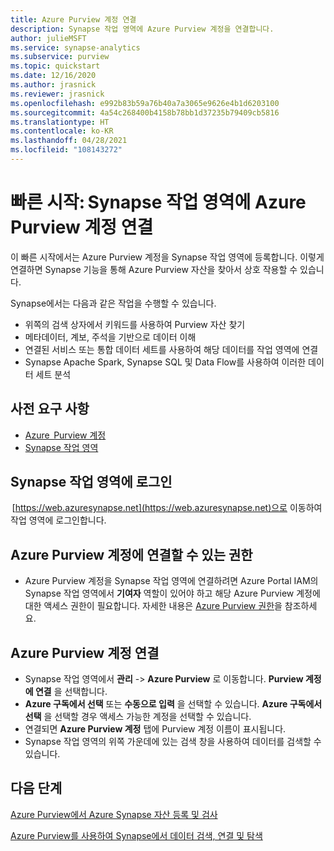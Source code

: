 ```yaml
---
title: Azure Purview 계정 연결 
description: Synapse 작업 영역에 Azure Purview 계정을 연결합니다.
author: julieMSFT
ms.service: synapse-analytics
ms.subservice: purview
ms.topic: quickstart
ms.date: 12/16/2020
ms.author: jrasnick
ms.reviewer: jrasnick
ms.openlocfilehash: e992b83b59a76b40a7a3065e9626e4b1d6203100
ms.sourcegitcommit: 4a54c268400b4158b78bb1d37235b79409cb5816
ms.translationtype: HT
ms.contentlocale: ko-KR
ms.lasthandoff: 04/28/2021
ms.locfileid: "108143272"
---
```

# <a name="quickstartconnect-an-azure-purview-account-to-a-synapse-workspace"></a>빠른 시작: Synapse 작업 영역에 Azure Purview 계정 연결 


이 빠른 시작에서는 Azure Purview 계정을 Synapse 작업 영역에 등록합니다. 이렇게 연결하면 Synapse 기능을 통해 Azure Purview 자산을 찾아서 상호 작용할 수 있습니다. 

Synapse에서는 다음과 같은 작업을 수행할 수 있습니다. 
- 위쪽의 검색 상자에서 키워드를 사용하여 Purview 자산 찾기 
- 메타데이터, 계보, 주석을 기반으로 데이터 이해 
- 연결된 서비스 또는 통합 데이터 세트를 사용하여 해당 데이터를 작업 영역에 연결 
- Synapse Apache Spark, Synapse SQL 및 Data Flow를 사용하여 이러한 데이터 세트 분석 

## <a name="prerequisites"></a>사전 요구 사항 
- [Azure  Purview 계정](../../purview/create-catalog-portal.md) 
- [Synapse 작업 영역](../quickstart-create-workspace.md) 

## <a name="signin-toa-synapse-workspace"></a>Synapse 작업 영역에 로그인 

 [https://web.azuresynapse.net](https://web.azuresynapse.net)으로 이동하여 작업 영역에 로그인합니다. 

## <a name="permissions-for-connecting-an-azure-purview-account"></a>Azure Purview 계정에 연결할 수 있는 권한 

- Azure Purview 계정을 Synapse 작업 영역에 연결하려면 Azure Portal IAM의 Synapse 작업 영역에서 **기여자** 역할이 있어야 하고 해당 Azure Purview 계정에 대한 액세스 권한이 필요합니다. 자세한 내용은 [Azure Purview 권한](../../purview/catalog-permissions.md)을 참조하세요.

## <a name="connect-an-azure-purview-account"></a>Azure Purview 계정 연결  

- Synapse 작업 영역에서 **관리** -> **Azure Purview** 로 이동합니다. **Purview 계정에 연결** 을 선택합니다. 
- **Azure 구독에서 선택** 또는 **수동으로 입력** 을 선택할 수 있습니다. **Azure 구독에서 선택** 을 선택할 경우 액세스 가능한 계정을 선택할 수 있습니다. 
- 연결되면 **Azure Purview 계정** 탭에 Purview 계정 이름이 표시됩니다. 
- Synapse 작업 영역의 위쪽 가운데에 있는 검색 창을 사용하여 데이터를 검색할 수 있습니다. 

## <a name="nextsteps"></a>다음 단계 

[Azure Purview에서 Azure Synapse 자산 등록 및 검사](../../purview/register-scan-azure-synapse-analytics.md)

[Azure Purview를 사용하여 Synapse에서 데이터 검색, 연결 및 탐색](how-to-discover-connect-analyze-azure-purview.md)   
